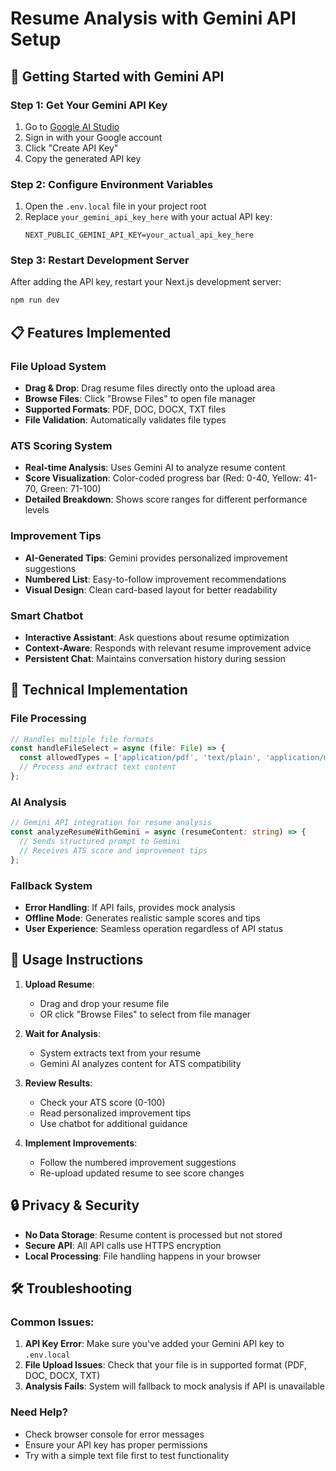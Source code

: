 # Resume Analysis with Gemini API Setup

## 🚀 Getting Started with Gemini API

### Step 1: Get Your Gemini API Key
1. Go to [Google AI Studio](https://makersuite.google.com/app/apikey)
2. Sign in with your Google account
3. Click "Create API Key"
4. Copy the generated API key

### Step 2: Configure Environment Variables
1. Open the `.env.local` file in your project root
2. Replace `your_gemini_api_key_here` with your actual API key:
   ```
   NEXT_PUBLIC_GEMINI_API_KEY=your_actual_api_key_here
   ```

### Step 3: Restart Development Server
After adding the API key, restart your Next.js development server:
```bash
npm run dev
```

## 📋 Features Implemented

### File Upload System
- **Drag & Drop**: Drag resume files directly onto the upload area
- **Browse Files**: Click "Browse Files" to open file manager
- **Supported Formats**: PDF, DOC, DOCX, TXT files
- **File Validation**: Automatically validates file types

### ATS Scoring System
- **Real-time Analysis**: Uses Gemini AI to analyze resume content
- **Score Visualization**: Color-coded progress bar (Red: 0-40, Yellow: 41-70, Green: 71-100)
- **Detailed Breakdown**: Shows score ranges for different performance levels

### Improvement Tips
- **AI-Generated Tips**: Gemini provides personalized improvement suggestions
- **Numbered List**: Easy-to-follow improvement recommendations
- **Visual Design**: Clean card-based layout for better readability

### Smart Chatbot
- **Interactive Assistant**: Ask questions about resume optimization
- **Context-Aware**: Responds with relevant resume improvement advice
- **Persistent Chat**: Maintains conversation history during session

## 🔧 Technical Implementation

### File Processing
```typescript
// Handles multiple file formats
const handleFileSelect = async (file: File) => {
  const allowedTypes = ['application/pdf', 'text/plain', 'application/msword'];
  // Process and extract text content
};
```

### AI Analysis
```typescript
// Gemini API integration for resume analysis
const analyzeResumeWithGemini = async (resumeContent: string) => {
  // Sends structured prompt to Gemini
  // Receives ATS score and improvement tips
};
```

### Fallback System
- **Error Handling**: If API fails, provides mock analysis
- **Offline Mode**: Generates realistic sample scores and tips
- **User Experience**: Seamless operation regardless of API status

## 🎯 Usage Instructions

1. **Upload Resume**: 
   - Drag and drop your resume file
   - OR click "Browse Files" to select from file manager

2. **Wait for Analysis**: 
   - System extracts text from your resume
   - Gemini AI analyzes content for ATS compatibility

3. **Review Results**:
   - Check your ATS score (0-100)
   - Read personalized improvement tips
   - Use chatbot for additional guidance

4. **Implement Improvements**:
   - Follow the numbered improvement suggestions
   - Re-upload updated resume to see score changes

## 🔒 Privacy & Security
- **No Data Storage**: Resume content is processed but not stored
- **Secure API**: All API calls use HTTPS encryption
- **Local Processing**: File handling happens in your browser

## 🛠️ Troubleshooting

### Common Issues:
1. **API Key Error**: Make sure you've added your Gemini API key to `.env.local`
2. **File Upload Issues**: Check that your file is in supported format (PDF, DOC, DOCX, TXT)
3. **Analysis Fails**: System will fallback to mock analysis if API is unavailable

### Need Help?
- Check browser console for error messages
- Ensure your API key has proper permissions
- Try with a simple text file first to test functionality
